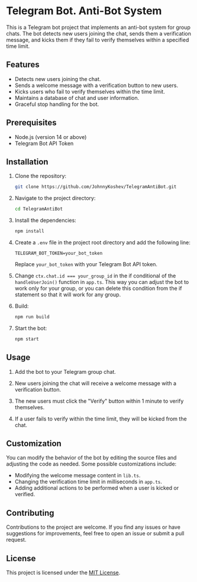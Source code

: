 # Telegram Bot. Anti-Bot System

This is a Telegram bot project that implements an anti-bot system for group chats. The bot detects new users joining the chat, sends them a verification message, and kicks them if they fail to verify themselves within a specified time limit.

## Features

- Detects new users joining the chat.
- Sends a welcome message with a verification button to new users.
- Kicks users who fail to verify themselves within the time limit.
- Maintains a database of chat and user information.
- Graceful stop handling for the bot.

## Prerequisites

- Node.js (version 14 or above)
- Telegram Bot API Token

## Installation

1. Clone the repository:

   ```bash
   git clone https://github.com/JohnnyKoshev/TelegramAntiBot.git
   ```

2. Navigate to the project directory:

   ```bash
   cd TelegramAntiBot
   ```

3. Install the dependencies:

   ```bash
   npm install
   ```

4. Create a `.env` file in the project root directory and add the following line:

   ```
   TELEGRAM_BOT_TOKEN=your_bot_token
   ```

   Replace `your_bot_token` with your Telegram Bot API token.

5. Change `ctx.chat.id === your_group_id` in the if conditional of the `handleUserJoin()` function in `app.ts`. This way you can adjust the bot to work only for your group, or you can delete this condition from the if statement so that it will work for any group.
 
5. Build:

   ```bash
   npm run build
   ```

6. Start the bot:

   ```bash
   npm start
   ```

## Usage

1. Add the bot to your Telegram group chat.

2. New users joining the chat will receive a welcome message with a verification button.

3. The new users must click the "Verify" button within 1 minute to verify themselves.

4. If a user fails to verify within the time limit, they will be kicked from the chat.

## Customization

You can modify the behavior of the bot by editing the source files and adjusting the code as needed. Some possible customizations include:

- Modifying the welcome message content in `lib.ts`.
- Changing the verification time limit in milliseconds in `app.ts`.
- Adding additional actions to be performed when a user is kicked or verified.

## Contributing

Contributions to the project are welcome. If you find any issues or have suggestions for improvements, feel free to open an issue or submit a pull request.

## License

This project is licensed under the [MIT License](LICENSE).
